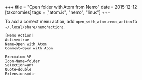 +++
title = "Open folder with Atom from Nemo"
date = 2015-12-12
[taxonomies]
tags = ["atom.io", "nemo", "linux"]
+++

To add a context menu action, add `open_with_atom.nemo_action` to `~/.local/share/nemo/actions`.

<!-- more -->

```
[Nemo Action]
Active=true
Name=Open with Atom
Comment=Open with Atom

Exec=atom %P
Icon-Name=folder
Selection=any
Quote=double
Extensions=dir
```
